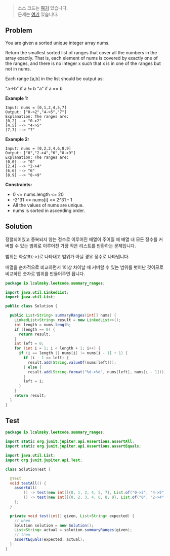 > 소스 코드는 [여기](https://github.com/lcalmsky/leetcode/blob/master/src/main/java/io/lcalmsky/leetcode/summary_ranges/Solution.java) 있습니다.  
> 문제는 [여기](https://leetcode.com/problems/summary-ranges/) 있습니다.

## Problem

You are given a sorted unique integer array nums.

Return the smallest sorted list of ranges that cover all the numbers in the array exactly. That is, each element of nums is covered by exactly one of the ranges, and there is no integer x such that x is in one of the ranges but not in nums.

Each range [a,b] in the list should be output as:

"a->b" if a != b
"a" if a == b

**Example 1:**
```text
Input: nums = [0,1,2,4,5,7]
Output: ["0->2","4->5","7"]
Explanation: The ranges are:
[0,2] --> "0->2"
[4,5] --> "4->5"
[7,7] --> "7"
```
**Example 2:**
```text
Input: nums = [0,2,3,4,6,8,9]
Output: ["0","2->4","6","8->9"]
Explanation: The ranges are:
[0,0] --> "0"
[2,4] --> "2->4"
[6,6] --> "6"
[8,9] --> "8->9"
```


**Constraints:**

* 0 <= nums.length <= 20
* -2^31 <= nums[i] <= 2^31 - 1
* All the values of nums are unique.
* nums is sorted in ascending order.

## Solution

정렬되어있고 중복되지 않는 정수로 이루어진 배열이 주어질 때 배열 내 모든 정수를 커버할 수 있는 범위로 이루어진 가장 작은 리스트를 반환하는 문제입니다.

범위는 화살표(->)로 나타내고 범위가 아닐 경우 정수로 나타냅니다.

배열을 순차적으로 비교하면서 1이상 차이날 때 커버할 수 있는 범위를 벗어난 것이므로 비교하던 숫자로 범위를 만들어주면 됩니다.

```java
package io.lcalmsky.leetcode.summary_ranges;

import java.util.LinkedList;
import java.util.List;

public class Solution {

  public List<String> summaryRanges(int[] nums) {
    LinkedList<String> result = new LinkedList<>();
    int length = nums.length;
    if (length == 0) {
      return result;
    }
    int left = 0;
    for (int i = 1; i < length + 1; i++) {
      if (i == length || nums[i] != nums[i - 1] + 1) {
        if (i - 1 == left) {
          result.add(String.valueOf(nums[left]));
        } else {
          result.add(String.format("%d->%d", nums[left], nums[i - 1]));
        }
        left = i;
      }
    }
    return result;
  }
}
```

## Test

```java
package io.lcalmsky.leetcode.summary_ranges;

import static org.junit.jupiter.api.Assertions.assertAll;
import static org.junit.jupiter.api.Assertions.assertEquals;

import java.util.List;
import org.junit.jupiter.api.Test;

class SolutionTest {

  @Test
  void testAll() {
    assertAll(
        () -> test(new int[]{0, 1, 2, 4, 5, 7}, List.of("0->2", "4->5", "7")),
        () -> test(new int[]{0, 2, 3, 4, 6, 8, 9}, List.of("0", "2->4", "6", "8->9"))
    );
  }

  private void test(int[] given, List<String> expected) {
    // when
    Solution solution = new Solution();
    List<String> actual = solution.summaryRanges(given);
    // then
    assertEquals(expected, actual);
  }
}
```